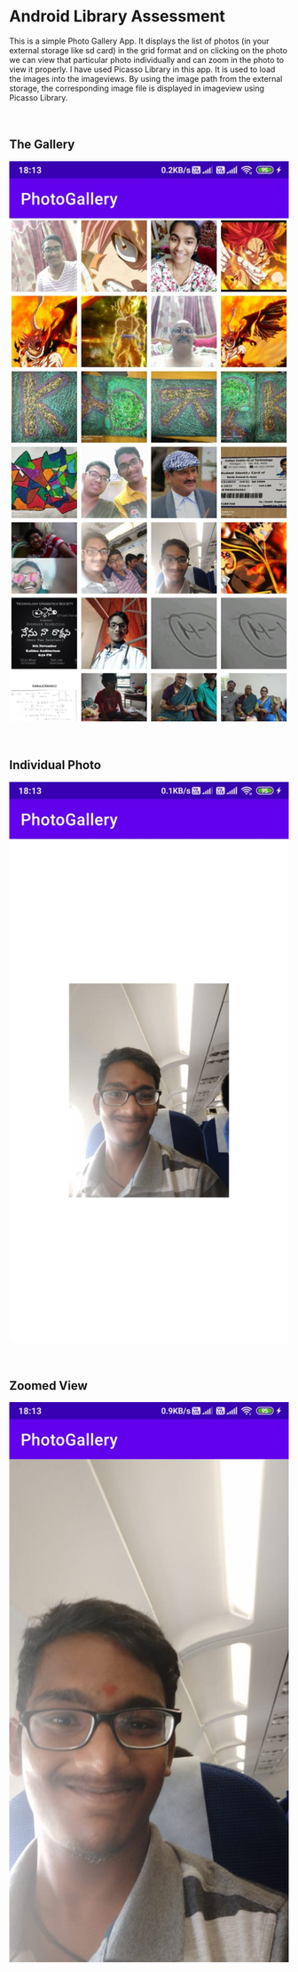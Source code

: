 # Android Library Assessment
This is a simple Photo Gallery App. It displays the list of photos (in your external storage like sd card) in the grid format and on clicking on the photo we can view that particular photo individually and can zoom in the photo to view it properly. I have used Picasso Library in this app. It is used to load the images into the imageviews. By using the image path from the external storage, the corresponding image file is displayed in imageview using Picasso Library.
<br /><br /><br />
## The Gallery
![](https://github.com/KomalKalyan/assessment/blob/main/AndroidLibrary/Narla%20Komal%20Kalyan/Screenshots/ss1.jpeg)<br /><br /><br />
## Individual Photo
![](https://github.com/KomalKalyan/assessment/blob/main/AndroidLibrary/Narla%20Komal%20Kalyan/Screenshots/ss2.jpeg)<br /><br /><br />
## Zoomed View
![](https://github.com/KomalKalyan/assessment/blob/main/AndroidLibrary/Narla%20Komal%20Kalyan/Screenshots/ss3.jpeg)
